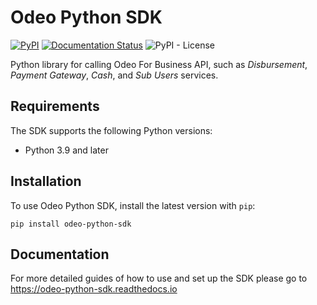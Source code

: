 # Odeo Python SDK

[![PyPI](https://img.shields.io/pypi/v/odeo-python-sdk)](https://pypi.org/project/odeo-python-sdk)
[![Documentation Status](https://readthedocs.org/projects/odeo-python-sdk/badge/?version=latest)](https://odeo-python-sdk.readthedocs.io/en/latest/?badge=latest)
![PyPI - License](https://img.shields.io/pypi/l/odeo-python-sdk)

Python library for calling Odeo For Business API, such as _Disbursement_, _Payment Gateway_, _Cash_, and _Sub Users_
services.

## Requirements

The SDK supports the following Python versions:

- Python 3.9 and later

## Installation

To use Odeo Python SDK, install the latest version with `pip`:

```shell
pip install odeo-python-sdk
```

## Documentation

For more detailed guides of how to use and set up the SDK please go to https://odeo-python-sdk.readthedocs.io